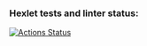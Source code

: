 ### Hexlet tests and linter status:
[![Actions Status](https://github.com/nikvoblikov/devops-for-programmers-project-74/actions/workflows/hexlet-check.yml/badge.svg)](https://github.com/nikvoblikov/devops-for-programmers-project-74/actions)